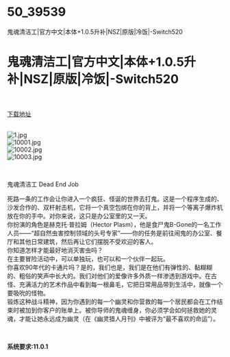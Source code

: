 # 50_39539
鬼魂清洁工|官方中文|本体+1.0.5升补|NSZ|原版|冷饭|-Switch520
# 鬼魂清洁工|官方中文|本体+1.0.5升补|NSZ|原版|冷饭|-Switch520
 <br/></br>
[下载地址](https://www.switch520.cc/article/39539 "下载地址")
<br/></br>

<p><img title="1.jpg" src="https://www.switch520.cc/muke_img/2022_08_04_bfa490ed6c4b0.jpg" alt="1.jpg"><br>
<img title="10001.jpg" src="https://www.switch520.cc/muke_img/2022_08_04_dd9aec5231dd7.jpg" alt="10001.jpg"><br>
<img title="10002.jpg" src="https://www.switch520.cc/muke_img/2022_08_04_f75abd6dc2151.jpg" alt="10002.jpg"><br>
<img title="10003.jpg" src="https://www.switch520.cc/muke_img/2022_08_04_7335497a8f3bc.jpg" alt="10003.jpg"></p>
<p>&nbsp;</p>
<p>鬼魂清洁工 Dead End Job</p>
<p>死路一条的工作会让你进入一个疯狂、怪诞的世界去打鬼。这是一个程序生成的、沙发合作的、双杆射击机，它将一个真空包绑在你的背上，并将一个等离子爆炸机放在你的手中。对你来说，这只是办公室里的又一天。<br>
你扮演的角色是赫克托·普拉姆（Hector Plasm），他是食尸鬼B-Gone的一名工作人员——“超自然虫害控制领域的头号专家”——你的任务是前往闹鬼的办公室、餐厅和其他日常建筑，然后再让它们摆脱不受欢迎的客人。<br>
你知道怎样才能最好地消灭害虫吗？<br>
在主要冒险活动中，可以单独玩，也可以和一个伙伴一起玩。<br>
你喜欢90年代的卡通片吗？是的，我们也是，我们是在他们有弹性的、黏糊糊的、粗俗的笑声中长大的。我们对他们的爱像许多外质一样渗透到游戏中。在古怪、充满活力的艺术作品中看到每一根鼻毛，它把日常用品带到生活中，就像一个要吸吮的怪物。<br>
锻炼这种战斗精神，因为你遇到的每一个幽灵和你营救的每一个居民都会在工作结束时被加到你客户的账单上。被你导师的鬼魂缠身，你必须学会如何拯救她的灵魂，才能让她永远成为幽灵（在《幽灵猎人月刊》中被评为“最不喜欢的命运”）。</p>
<p>&nbsp;</p>
<p><strong>系统要求:11.0.1</strong></p>


